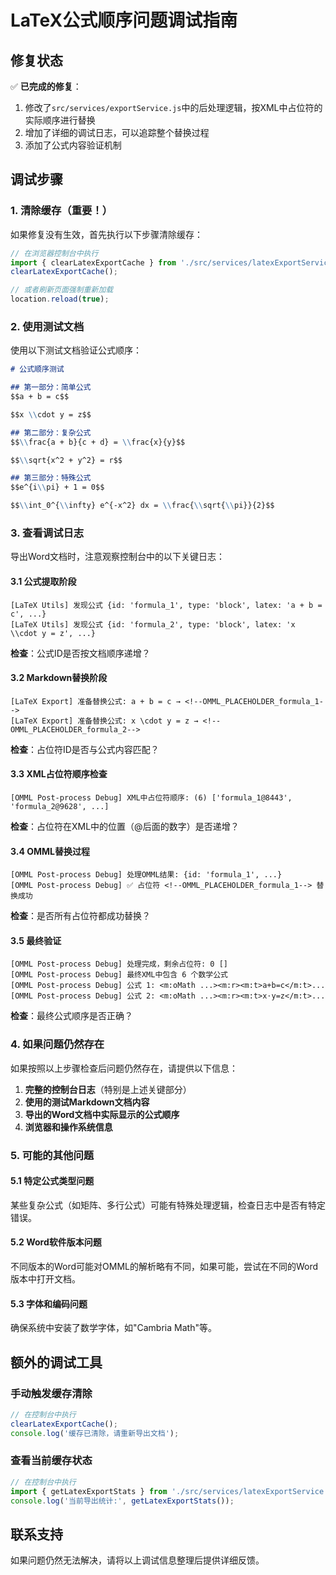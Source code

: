 # LaTeX公式顺序问题调试指南

## 修复状态

✅ **已完成的修复**：
1. 修改了`src/services/exportService.js`中的后处理逻辑，按XML中占位符的实际顺序进行替换
2. 增加了详细的调试日志，可以追踪整个替换过程
3. 添加了公式内容验证机制

## 调试步骤

### 1. 清除缓存（重要！）

如果修复没有生效，首先执行以下步骤清除缓存：

```javascript
// 在浏览器控制台中执行
import { clearLatexExportCache } from './src/services/latexExportService.js';
clearLatexExportCache();

// 或者刷新页面强制重新加载
location.reload(true);
```

### 2. 使用测试文档

使用以下测试文档验证公式顺序：

```markdown
# 公式顺序测试

## 第一部分：简单公式
$$a + b = c$$

$$x \\cdot y = z$$

## 第二部分：复杂公式
$$\\frac{a + b}{c + d} = \\frac{x}{y}$$

$$\\sqrt{x^2 + y^2} = r$$

## 第三部分：特殊公式
$$e^{i\\pi} + 1 = 0$$

$$\\int_0^{\\infty} e^{-x^2} dx = \\frac{\\sqrt{\\pi}}{2}$$
```

### 3. 查看调试日志

导出Word文档时，注意观察控制台中的以下关键日志：

#### 3.1 公式提取阶段
```
[LaTeX Utils] 发现公式 {id: 'formula_1', type: 'block', latex: 'a + b = c', ...}
[LaTeX Utils] 发现公式 {id: 'formula_2', type: 'block', latex: 'x \\cdot y = z', ...}
```
**检查**：公式ID是否按文档顺序递增？

#### 3.2 Markdown替换阶段
```
[LaTeX Export] 准备替换公式: a + b = c → <!--OMML_PLACEHOLDER_formula_1-->
[LaTeX Export] 准备替换公式: x \cdot y = z → <!--OMML_PLACEHOLDER_formula_2-->
```
**检查**：占位符ID是否与公式内容匹配？

#### 3.3 XML占位符顺序检查
```
[OMML Post-process Debug] XML中占位符顺序: (6) ['formula_1@8443', 'formula_2@9628', ...]
```
**检查**：占位符在XML中的位置（@后面的数字）是否递增？

#### 3.4 OMML替换过程
```
[OMML Post-process Debug] 处理OMML结果: {id: 'formula_1', ...}
[OMML Post-process Debug] ✅ 占位符 <!--OMML_PLACEHOLDER_formula_1--> 替换成功
```
**检查**：是否所有占位符都成功替换？

#### 3.5 最终验证
```
[OMML Post-process Debug] 处理完成，剩余占位符: 0 []
[OMML Post-process Debug] 最终XML中包含 6 个数学公式
[OMML Post-process Debug] 公式 1: <m:oMath ...><m:r><m:t>a+b=c</m:t>...
[OMML Post-process Debug] 公式 2: <m:oMath ...><m:r><m:t>x⋅y=z</m:t>...
```
**检查**：最终公式顺序是否正确？

### 4. 如果问题仍然存在

如果按照以上步骤检查后问题仍然存在，请提供以下信息：

1. **完整的控制台日志**（特别是上述关键部分）
2. **使用的测试Markdown文档内容**
3. **导出的Word文档中实际显示的公式顺序**
4. **浏览器和操作系统信息**

### 5. 可能的其他问题

#### 5.1 特定公式类型问题
某些复杂公式（如矩阵、多行公式）可能有特殊处理逻辑，检查日志中是否有特定错误。

#### 5.2 Word软件版本问题
不同版本的Word可能对OMML的解析略有不同，如果可能，尝试在不同的Word版本中打开文档。

#### 5.3 字体和编码问题
确保系统中安装了数学字体，如"Cambria Math"等。

## 额外的调试工具

### 手动触发缓存清除
```javascript
// 在控制台中执行
clearLatexExportCache();
console.log('缓存已清除，请重新导出文档');
```

### 查看当前缓存状态
```javascript
// 在控制台中执行
import { getLatexExportStats } from './src/services/latexExportService.js';
console.log('当前导出统计:', getLatexExportStats());
```

## 联系支持

如果问题仍然无法解决，请将以上调试信息整理后提供详细反馈。
